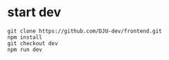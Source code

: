 # start dev
```
git clone https://github.com/DJU-dev/frontend.git
npm install
git checkout dev
npm run dev
```
